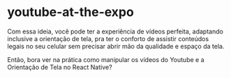 # youtube-at-the-expo

Com essa ideia, você pode ter a experiência de vídeos perfeita, adaptando inclusive a orientação de tela, pra ter o conforto de assistir conteúdos legais no seu celular sem precisar abrir mão da qualidade e espaço da tela.

Então, bora ver na prática como manipular os vídeos do Youtube e a Orientação de Tela no React Native?
